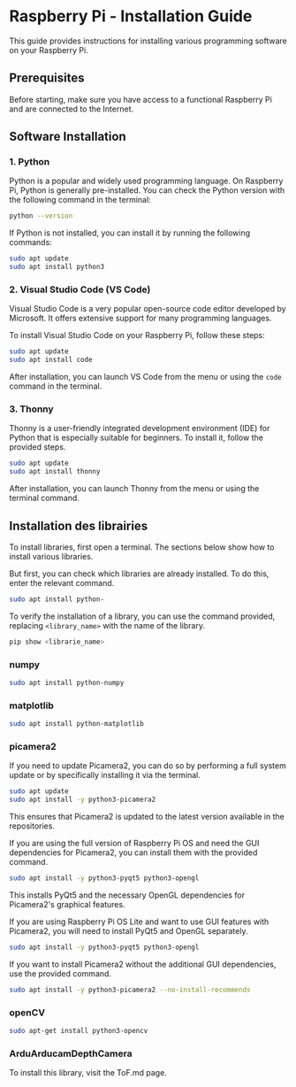 # Raspberry Pi - Installation Guide

This guide provides instructions for installing various programming software on your Raspberry Pi.

## Prerequisites

Before starting, make sure you have access to a functional Raspberry Pi and are connected to the Internet.

## Software Installation

### 1. Python

Python is a popular and widely used programming language. On Raspberry Pi, Python is generally pre-installed. You can check the Python version with the following command in the terminal:

```bash
python --version
```

If Python is not installed, you can install it by running the following commands:

```bash
sudo apt update
sudo apt install python3
```

### 2. Visual Studio Code (VS Code)
Visual Studio Code is a very popular open-source code editor developed by Microsoft. It offers extensive support for many programming languages.

To install Visual Studio Code on your Raspberry Pi, follow these steps:

```bash
sudo apt update
sudo apt install code
```

After installation, you can launch VS Code from the menu or using the `code` command in the terminal.

### 3. Thonny
Thonny is a user-friendly integrated development environment (IDE) for Python that is especially suitable for beginners. To install it, follow the provided steps.

```bash
sudo apt update
sudo apt install thonny
```
After installation, you can launch Thonny from the menu or using the terminal command.

## Installation des librairies

To install libraries, first open a terminal. The sections below show how to install various libraries.

But first, you can check which libraries are already installed. To do this, enter the relevant command.

```bash
sudo apt install python-
```

To verify the installation of a library, you can use the command provided, replacing `<library_name>` with the name of the library.
```bash
pip show <librarie_name>
```

### numpy

```bash
sudo apt install python-numpy
```

### matplotlib
```bash
sudo apt install python-matplotlib
```

### picamera2

If you need to update Picamera2, you can do so by performing a full system update or by specifically installing it via the terminal. 

```bash
sudo apt update
sudo apt install -y python3-picamera2
```

This ensures that Picamera2 is updated to the latest version available in the repositories.

If you are using the full version of Raspberry Pi OS and need the GUI dependencies for Picamera2, you can install them with the provided command. 
```bash
sudo apt install -y python3-pyqt5 python3-opengl
```
This installs PyQt5 and the necessary OpenGL dependencies for Picamera2's graphical features.

If you are using Raspberry Pi OS Lite and want to use GUI features with Picamera2, you will need to install PyQt5 and OpenGL separately.

```bash
sudo apt install -y python3-pyqt5 python3-opengl
```

If you want to install Picamera2 without the additional GUI dependencies, use the provided command.


```bash
sudo apt install -y python3-picamera2 --no-install-recommends
```

### openCV

```bash
sudo apt-get install python3-opencv
```

### ArduArducamDepthCamera
To install this library, visit the ToF.md page.
